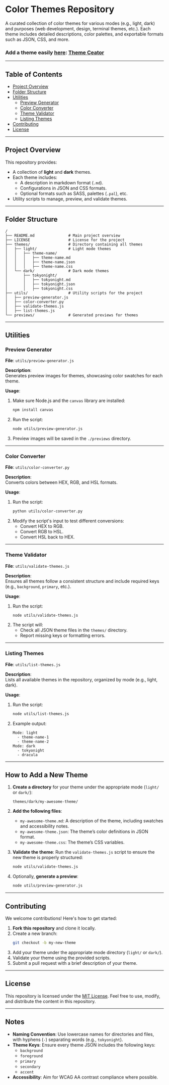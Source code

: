 # **Color Themes Repository**

A curated collection of color themes for various modes (e.g., light, dark) and purposes (web development, design, terminal themes, etc.). Each theme includes detailed descriptions, color palettes, and exportable formats such as JSON, CSS, and more.

### Add a theme easily [here](https://n8n.subversion.life/form/43118566-d40a-4c00-807b-9df35c50b1e7): [Theme Ceator](https://n8n.subversion.life/form/43118566-d40a-4c00-807b-9df35c50b1e7)
---

## **Table of Contents**
- [Project Overview](#project-overview)
- [Folder Structure](#folder-structure)
- [Utilities](#utilities)
  - [Preview Generator](#preview-generator)
  - [Color Converter](#color-converter)
  - [Theme Validator](#theme-validator)
  - [Listing Themes](#listing-themes)
- [Contributing](#contributing)
- [License](#license)

---

## **Project Overview**

This repository provides:
- A collection of **light** and **dark** themes.
- Each theme includes:
  - A description in markdown format (`.md`).
  - Configurations in JSON and CSS formats.
  - Optional formats such as SASS, palettes (`.pal`), etc.
- Utility scripts to manage, preview, and validate themes.

---

## **Folder Structure**

```plaintext
/
├── README.md               # Main project overview
├── LICENSE                 # License for the project
├── themes/                 # Directory containing all themes
│   ├── light/              # Light mode themes
│   │   ├── theme-name/     
│   │   │   ├── theme-name.md
│   │   │   ├── theme-name.json
│   │   │   ├── theme-name.css
│   └── dark/               # Dark mode themes
│       ├── tokyonight/
│       │   ├── tokyonight.md
│       │   ├── tokyonight.json
│       │   ├── tokyonight.css
├── utils/                  # Utility scripts for the project
│   ├── preview-generator.js
│   ├── color-converter.py
│   ├── validate-themes.js
│   ├── list-themes.js
└── previews/               # Generated previews for themes
```

---

## **Utilities**

### **Preview Generator**
**File**: `utils/preview-generator.js`

**Description**:  
Generates preview images for themes, showcasing color swatches for each theme.

**Usage**:
1. Make sure Node.js and the `canvas` library are installed:
   ```bash
   npm install canvas
   ```
2. Run the script:
   ```bash
   node utils/preview-generator.js
   ```
3. Preview images will be saved in the `./previews` directory.

---

### **Color Converter**
**File**: `utils/color-converter.py`

**Description**:  
Converts colors between HEX, RGB, and HSL formats.

**Usage**:
1. Run the script:
   ```bash
   python utils/color-converter.py
   ```
2. Modify the script's input to test different conversions:
   - Convert HEX to RGB.
   - Convert RGB to HSL.
   - Convert HSL back to HEX.

---

### **Theme Validator**
**File**: `utils/validate-themes.js`

**Description**:  
Ensures all themes follow a consistent structure and include required keys (e.g., `background`, `primary`, etc.).

**Usage**:
1. Run the script:
   ```bash
   node utils/validate-themes.js
   ```
2. The script will:
   - Check all JSON theme files in the `themes/` directory.
   - Report missing keys or formatting errors.

---

### **Listing Themes**
**File**: `utils/list-themes.js`

**Description**:  
Lists all available themes in the repository, organized by mode (e.g., light, dark).

**Usage**:
1. Run the script:
   ```bash
   node utils/list-themes.js
   ```
2. Example output:
   ```plaintext
   Mode: light
     - theme-name-1
     - theme-name-2
   Mode: dark
     - tokyonight
     - dracula
   ```

---

## **How to Add a New Theme**

1. **Create a directory** for your theme under the appropriate mode (`light/` or `dark/`):
   ```plaintext
   themes/dark/my-awesome-theme/
   ```
2. **Add the following files**:
   - `my-awesome-theme.md`: A description of the theme, including swatches and accessibility notes.
   - `my-awesome-theme.json`: The theme’s color definitions in JSON format.
   - `my-awesome-theme.css`: The theme’s CSS variables.

3. **Validate the theme**:
   Run the `validate-themes.js` script to ensure the new theme is properly structured:
   ```bash
   node utils/validate-themes.js
   ```

4. Optionally, **generate a preview**:
   ```bash
   node utils/preview-generator.js
   ```

---

## **Contributing**

We welcome contributions! Here's how to get started:

1. **Fork this repository** and clone it locally.
2. Create a new branch:
   ```bash
   git checkout -b my-new-theme
   ```
3. Add your theme under the appropriate mode directory (`light/` or `dark/`).
4. Validate your theme using the provided scripts.
5. Submit a pull request with a brief description of your theme.

---

## **License**

This repository is licensed under the [MIT License](LICENSE). Feel free to use, modify, and distribute the content in this repository.

---

## **Notes**
- **Naming Convention**: Use lowercase names for directories and files, with hyphens (`-`) separating words (e.g., `tokyonight`).
- **Theme Keys**: Ensure every theme JSON includes the following keys:
  - `background`
  - `foreground`
  - `primary`
  - `secondary`
  - `accent`
- **Accessibility**: Aim for WCAG AA contrast compliance where possible.
